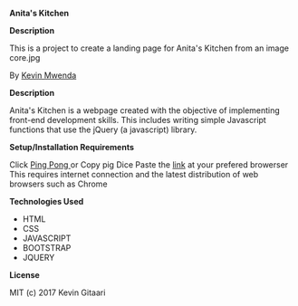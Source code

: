 <b>Anita's Kitchen</b>

<b>Description </b>

This is a project to create a landing page for Anita's Kitchen from an image core.jpg

By <a href="https://vinkematics.github.io/">Kevin Mwenda</a>

<b>Description</b>

Anita's Kitchen is a webpage created with the objective of implementing front-end development skills. This includes writing simple Javascript functions that use the jQuery (a javascript) library.


<b>Setup/Installation Requirements</b>

Click <a href="https://vinkematics.github.io/ip2/">Ping Pong </a>
or 
Copy pig Dice Paste the <a href="https://vinkematics.github.io/ip2">link</a> at your prefered browerser
This requires internet connection and the latest distribution of web browsers such as Chrome

<b>Technologies Used</b>
<ul>
<li>HTML</li>
<li>CSS</li>
<li>JAVASCRIPT</li>
<li>BOOTSTRAP</li>
<li>JQUERY</li>
</ul>
<b>License</b>

MIT (c) 2017 Kevin Gitaari